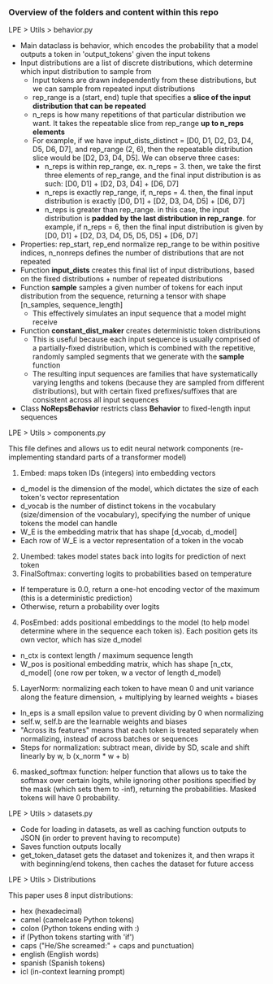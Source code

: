 ### Overview of the folders and content within this repo

LPE > Utils > behavior.py
- Main dataclass is behavior, which encodes the probability that a model outputs a token in 'output_tokens' given the input tokens
- Input distributions are a list of discrete distributions, which determine which input distribution to sample from
  - Input tokens are drawn independently from these distributions, but we can sample from repeated input distributions
  - rep_range is a (start, end) tuple that specifies a **slice of the input distribution that can be repeated**
  - n_reps is how many repetitions of that particular distribution we want. It takes the repeatable slice from rep_range **up to n_reps elements**
  - For example, if we have input_dists_distinct = [D0, D1, D2, D3, D4, D5, D6, D7], and rep_range (2, 6), then the repeatable distribution slice would be [D2, D3, D4, D5]. We can observe three cases:
    - n_reps is within rep_range, ex. n_reps = 3. then, we take the first three elements of rep_range, and the final input distribution is as such: [D0, D1] + [D2, D3, D4] + [D6, D7]
    - n_reps is exactly rep_range, if, n_reps = 4. then, the final input distribution is exactly [D0, D1] + [D2, D3, D4, D5] + [D6, D7]
    - n_reps is greater than rep_range. in this case, the input distribution is **padded by the last distribution in rep_range**. for example, if n_reps = 6, then the final input distribution is given by [D0, D1] + [D2, D3, D4, D5, D5, D5] + [D6, D7] 
- Properties: rep_start, rep_end normalize rep_range to be within positive indices, n_nonreps defines the number of distributions that are not repeated
- Function **input_dists** creates this final list of input distributions, based on the fixed distributions + number of repeated distributions
- Function **sample** samples a given number of tokens for each input distribution from the sequence, returning a tensor with shape [n_samples, sequence_length]
  - This effectively simulates an input sequence that a model might receive
- Function **constant_dist_maker** creates deterministic token distributions
  - This is useful because each input sequence is usually comprised of a partially-fixed distribution, which is combined with the repetitive, randomly sampled segments that we generate with the **sample** function
  - The resulting input sequences are families that have systematically varying lengths and tokens (because they are sampled from different distributions), but with certain fixed prefixes/suffixes that are consistent across all input sequences       
- Class **NoRepsBehavior** restricts class **Behavior** to fixed-length input sequences 

  
LPE > Utils > components.py

This file defines and allows us to edit neural network components (re-implementing standard parts of a transformer model)  

1. Embed: maps token IDs (integers) into embedding vectors
- d_model is the dimension of the model, which dictates the size of each token's vector representation
- d_vocab is the number of distinct tokens in the vocabulary (size/dimension of the vocabulary), specifying the number of unique tokens the model can handle
- W_E is the embedding matrix that has shape [d_vocab, d_model]
- Each row of W_E is a vector representation of a token in the vocab
2. Unembed: takes model states back into logits for prediction of next token
3. FinalSoftmax: converting logits to probabilities based on temperature
- If temperature is 0.0, return a one-hot encoding vector of the maximum (this is a deterministic prediction)
- Otherwise, return a probability over logits
4. PosEmbed: adds positional embeddings to the model (to help model determine where in the sequence each token is). Each position gets its own vector, which has size d_model 
- n_ctx is context length / maximum sequence length
- W_pos is positional embedding matrix, which has shape [n_ctx, d_model] (one row per token, w a vector of length d_model)
5. LayerNorm: normalizing each token to have mean 0 and unit variance along the feature dimension, + multiplying by learned weights + biases  
- ln_eps is a small epsilon value to prevent dividing by 0 when normalizing
- self.w, self.b are the learnable weights and biases 
- "Across its features" means that each token is treated separately when normalizing, instead of across batches or sequences 
- Steps for normalization: subtract mean, divide by SD, scale and shift linearly by w, b (x_norm * w + b)
6. masked_softmax function: helper function that allows us to take the softmax over certain logits, while ignoring other positions specified by the mask (which sets them to -inf), returning the probabilities. Masked tokens will have 0 probability. 

LPE > Utils > datasets.py
- Code for loading in datasets, as well as caching function outputs to JSON (in order to prevent having to recompute)
- Saves function outputs locally
- get_token_dataset gets the dataset and tokenizes it, and then wraps it with beginning/end tokens, then caches the dataset for future access



LPE > Utils > Distributions

This paper uses 8 input distributions: 
- hex (hexadecimal)
- camel (camelcase Python tokens)
- colon (Python tokens ending with :)
- if (Python tokens starting with 'if')
- caps ("He/She screamed:" + caps and punctuation)
- english (English words)
- spanish (Spanish tokens)
- icl (in-context learning prompt) 
